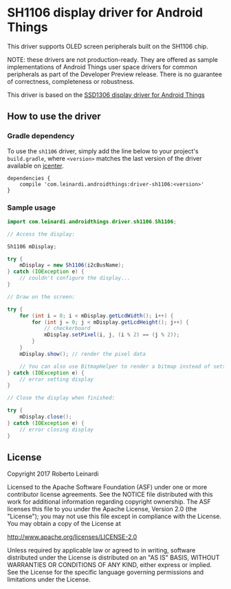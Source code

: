 SH1106 display driver for Android Things
=========================================

This driver supports OLED screen peripherals built on the SH1106 chip.

NOTE: these drivers are not production-ready. They are offered as sample
implementations of Android Things user space drivers for common peripherals
as part of the Developer Preview release. There is no guarantee
of correctness, completeness or robustness.

This driver is based on the [SSD1306 display driver for Android Things](https://github.com/androidthings/contrib-drivers/tree/master/ssd1306) 

How to use the driver
---------------------

### Gradle dependency

To use the `sh1106` driver, simply add the line below to your project's `build.gradle`,
where `<version>` matches the last version of the driver available on [jcenter][jcenter].

```
dependencies {
    compile 'com.leinardi.androidthings:driver-sh1106:<version>'
}
```

### Sample usage

```java
import com.leinardi.androidthings.driver.sh1106.Sh1106;

// Access the display:

Sh1106 mDisplay;

try {
    mDisplay = new Sh1106(i2cBusName);
} catch (IOException e) {
    // couldn't configure the display...
}

// Draw on the screen:

try {
    for (int i = 0; i < mDisplay.getLcdWidth(); i++) {
        for (int j = 0; j < mDisplay.getLcdHeight(); j++) {
            // checkerboard
            mDisplay.setPixel(i, j, (i % 2) == (j % 2));
        }
    }
    mDisplay.show(); // render the pixel data

    // You can also use BitmapHelper to render a bitmap instead of setting pixels manually
} catch (IOException e) {
    // error setting display
}

// Close the display when finished:

try {
    mDisplay.close();
} catch (IOException e) {
    // error closing display
}
```

License
-------

Copyright 2017 Roberto Leinardi

Licensed to the Apache Software Foundation (ASF) under one or more contributor
license agreements.  See the NOTICE file distributed with this work for
additional information regarding copyright ownership.  The ASF licenses this
file to you under the Apache License, Version 2.0 (the "License"); you may not
use this file except in compliance with the License.  You may obtain a copy of
the License at

  http://www.apache.org/licenses/LICENSE-2.0

Unless required by applicable law or agreed to in writing, software
distributed under the License is distributed on an "AS IS" BASIS, WITHOUT
WARRANTIES OR CONDITIONS OF ANY KIND, either express or implied.  See the
License for the specific language governing permissions and limitations under
the License.

[jcenter]: https://bintray.com/google/androidthings/contrib-driver-sh1106/_latestVersion

